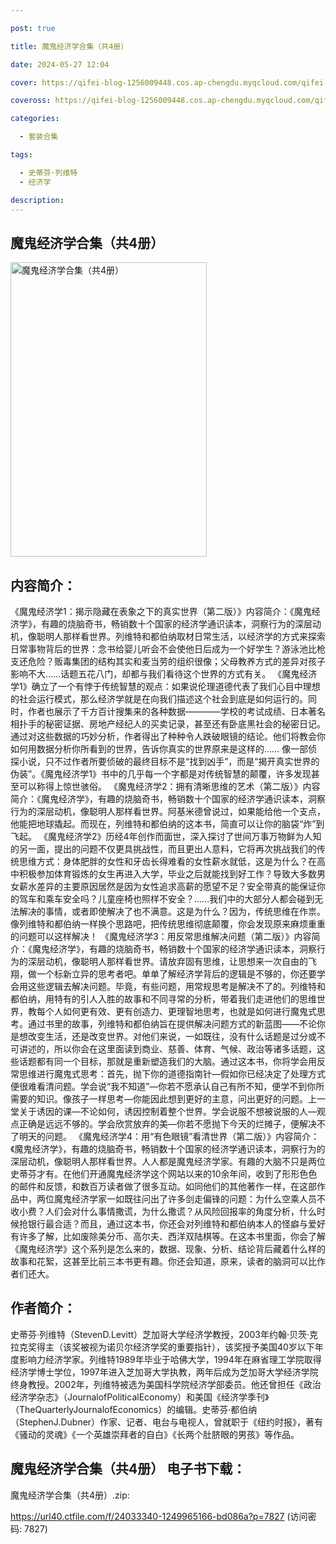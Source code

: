 ```yaml
---

post: true

title: 魔鬼经济学合集（共4册）

date: 2024-05-27 12:04

cover: https://qifei-blog-1256009448.cos.ap-chengdu.myqcloud.com/qifei-blog/6618c37568eb935713157761.jpg

coveross: https://qifei-blog-1256009448.cos.ap-chengdu.myqcloud.com/qifei-blog/6618c37568eb935713157761.jpg

categories:

  - 套装合集

tags:

  - 史蒂芬·列维特
  - 经济学

description:
---
```


## 魔鬼经济学合集（共4册）
<img alt="魔鬼经济学合集（共4册） " class="aligncenter loading" data-was-processed="true" decoding="async" fetchpriority="high" height="471" src="https://qifei-blog-1256009448.cos.ap-chengdu.myqcloud.com/qifei-blog/6618c37568eb935713157761.jpg" style="cursor: zoom-in;" width="314"/>

## 内容简介：

《魔鬼经济学1：揭示隐藏在表象之下的真实世界（第二版）》内容简介：《魔鬼经济学》，有趣的烧脑奇书，畅销数十个国家的经济学通识读本，洞察行为的深层动机，像聪明人那样看世界。列维特和都伯纳取材日常生活，以经济学的方式来探索日常事物背后的世界：念书给婴儿听会不会使他日后成为一个好学生？游泳池比枪支还危险？贩毒集团的结构其实和麦当劳的组织很像；父母教养方式的差异对孩子影响不大……话题五花八门，却都与我们看待这个世界的方式有关。 《魔鬼经济学1》确立了一个有悖于传统智慧的观点：如果说伦理道德代表了我们心目中理想的社会运行模式，那么经济学就是在向我们描述这个社会到底是如何运行的。同时，作者也展示了千方百计搜集来的各种数据————学校的考试成绩、日本著名相扑手的秘密证据、房地产经纪人的买卖记录，甚至还有卧底黑社会的秘密日记。通过对这些数据的巧妙分析，作者得出了种种令人跌破眼镜的结论。他们将教会你如何用数据分析你所看到的世界，告诉你真实的世界原来是这样的…… 像一部侦探小说，只不过作者所要侦破的最终目标不是“找到凶手”，而是“揭开真实世界的伪装”。《魔鬼经济学1》书中的几乎每一个字都是对传统智慧的颠覆，许多发现甚至可以称得上惊世骇俗。 《魔鬼经济学2：拥有清晰思维的艺术（第二版）》内容简介：《魔鬼经济学》，有趣的烧脑奇书，畅销数十个国家的经济学通识读本，洞察行为的深层动机，像聪明人那样看世界。阿基米德曾说过，如果能给他一个支点，他能把地球撬起。而现在，列维特和都伯纳的这本书，简直可以让你的脑袋“炸”到飞起。 《魔鬼经济学2》历经4年创作而面世，深入探讨了世间万事万物鲜为人知的另一面，提出的问题不仅更具挑战性，而且更出人意料，它将再次挑战我们的传统思维方式：身体肥胖的女性和牙齿长得难看的女性薪水就低，这是为什么？在高中积极参加体育锻炼的女生再进入大学，毕业之后就能找到好工作？导致大多数男女薪水差异的主要原因居然是因为女性追求高薪的愿望不足？安全带真的能保证你的驾车和乘车安全吗？儿童座椅也照样不安全？……我们中的大部分人都会碰到无法解决的事情，或者即使解决了也不满意。这是为什么？因为，传统思维在作祟。像列维特和都伯纳一样换个思路吧，把传统思维彻底颠覆，你会发现原来麻烦重重的问题可以这样解决！ 《魔鬼经济学3：用反常思维解决问题（第二版）》内容简介：《魔鬼经济学》，有趣的烧脑奇书，畅销数十个国家的经济学通识读本，洞察行为的深层动机，像聪明人那样看世界。请放弃固有思维，让思想来一次自由的飞翔，做一个标新立异的思考者吧。单单了解经济学背后的逻辑是不够的，你还要学会用这些逻辑去解决问题。毕竟，有些问题，用常规思考是解决不了的。列维特和都伯纳，用特有的引人入胜的故事和不同寻常的分析，带着我们走进他们的思维世界，教每个人如何更有效、更有创造力、更理智地思考，也就是如何进行魔鬼式思考。通过书里的故事，列维特和都伯纳旨在提供解决问题方式的新蓝图——不论你是想改变生活，还是改变世界。对他们来说，一如既往，没有什么话题是过分或不可讲述的，所以你会在这里面读到商业、慈善、体育、气候、政治等诸多话题，这些话题都有同一个目标，那就是重新塑造我们的大脑。通过这本书，你将学会用反常思维进行魔鬼式思考：首先，抛下你的道德指南针—假如你已经决定了处理方式便很难看清问题。学会说“我不知道”—你若不愿承认自己有所不知，便学不到你所需要的知识。像孩子一样思考—你能因此想到更好的主意，问出更好的问题。上一堂关于诱因的课—不论如何，诱因控制着整个世界。学会说服不想被说服的人—观点正确是远远不够的。学会欣赏放弃的美—你若不愿抛下今天的烂摊子，便解决不了明天的问题。 《魔鬼经济学4：用“有色眼镜”看清世界（第二版）》内容简介：《魔鬼经济学》，有趣的烧脑奇书，畅销数十个国家的经济学通识读本，洞察行为的深层动机，像聪明人那样看世界。人人都是魔鬼经济学家。有趣的大脑不只是两位史蒂芬才有。在他们开通魔鬼经济学这个网站以来的10余年间，收到了形形色色的邮件和反馈，和数百万读者做了很多互动。如同他们的其他著作一样，在这部作品中，两位魔鬼经济学家一如既往问出了许多剑走偏锋的问题：为什么空乘人员不收小费？人们会对什么事情撒谎，为什么撒谎？从风险回报率的角度分析，什么时候抢银行最合适？而且，通过这本书，你还会对列维特和都伯纳本人的怪癖与爱好有许多了解，比如废除美分币、高尔夫、西洋双陆棋等。在这本书里面，你会了解《魔鬼经济学》这个系列是怎么来的，数据、现象、分析、结论背后藏着什么样的故事和花絮，这甚至比前三本书更有趣。你还会知道，原来，读者的脑洞可以比作者们还大。

## 作者简介：

史蒂芬·列维特（StevenD.Levitt）芝加哥大学经济学教授，2003年约翰·贝茨·克拉克奖得主（该奖被视为诺贝尔经济学奖的重要指针），该奖授予美国40岁以下年度影响力经济学家。列维特1989年毕业于哈佛大学，1994年在麻省理工学院取得经济学博士学位，1997年进入芝加哥大学执教，两年后成为芝加哥大学经济学院终身教授。2002年，列维特被选为美国科学院经济学部委员。他还曾担任《政治经济学杂志》（JournalofPoliticalEconomy）和美国《经济学季刊》（TheQuarterlyJournalofEconomics）的编辑。史蒂芬·都伯纳（StephenJ.Dubner）作家、记者、电台与电视人，曾就职于《纽约时报》，著有《骚动的灵魂》《一个英雄崇拜者的自白》《长两个肚脐眼的男孩》等作品。

## 魔鬼经济学合集（共4册） 电子书下载：
魔鬼经济学合集（共4册）.zip: 

https://url40.ctfile.com/f/24033340-1249965166-bd086a?p=7827 (访问密码: 7827)
